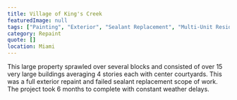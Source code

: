 ```yaml
---
title: Village of King's Creek
featuredImage: null
tags: ["Painting", "Exterior", "Sealant Replacement", "Multi-Unit Residential"]
category: Repaint
quote: []
location: Miami
---
```


This large property sprawled over several blocks and consisted of over 15 very large buildings averaging 4 stories each with center courtyards.  This was a full exterior repaint and failed sealant replacement scope of work.  The project took 6 months to complete with constant weather delays.